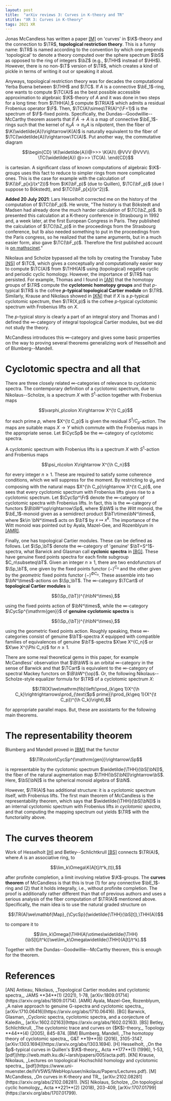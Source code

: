 ```yaml
---
layout: post
title:  "arXiv reviews 3: Curves in K-theory and TR"
stitle: "XR 3: Curves in K-theory"
tags: 2021 XR
---
```

<div style="display:none">
$
\newcommand\nil{\mathrm{nil}}
\newcommand\gfrak{\mathfrak{g}}
\newcommand\A{\mathrm{A}}
\newcommand\B{\mathrm{B}}
\newcommand\C{\mathrm{C}}
\newcommand\D{\mathrm{D}}
\newcommand\E{\mathrm{E}}
\newcommand\F{\mathrm{F}}
\newcommand\G{\mathrm{G}}
\newcommand\H{\mathrm{H}}
\newcommand\h{\mathrm{h}}
\newcommand\K{\mathrm{K}}
\newcommand\L{\mathrm{L}}
\newcommand\M{\mathrm{M}}
\newcommand\R{\mathrm{R}}
\newcommand\t{\mathrm{t}}
\newcommand\T{\mathrm{T}}
\newcommand{\bA}{\mathbf{A}}
\newcommand{\bF}{\mathbf{F}}
\newcommand{\bG}{\mathbf{G}}
\newcommand{\bH}{\mathbf{H}}
\newcommand{\bT}{\mathbf{T}}
\newcommand{\bW}{\mathbf{W}}
\newcommand{\Gm}{\bG_m}
\newcommand\Ascr{\mathcal{A}}
\newcommand\Cscr{\mathcal{C}}
\newcommand\Dscr{\mathcal{D}}
\newcommand\Escr{\mathcal{E}}
\newcommand\Fscr{\mathcal{F}}
\newcommand\Kscr{\mathcal{K}}
\newcommand\Lscr{\mathcal{L}}
\newcommand\Oscr{\mathcal{O}}
\newcommand\Perf{\mathrm{Perf}}
\newcommand\Perfscr{\mathcal{P}\mathrm{erf}}
\newcommand\Acscr{\mathcal{A}\mathrm{c}}
\newcommand\heart{\heartsuit}
\newcommand\cn{\mathrm{cn}}
\newcommand\op{\mathrm{op}}
\newcommand\gr{\mathrm{gr}}
\newcommand\Gr{\mathrm{Gr}}
\newcommand\fil{\mathrm{fil}}
\newcommand\Ho{\mathrm{Ho}}
\newcommand\dR{\mathrm{dR}}
\newcommand\dRhat{\widehat{\dR}}
\newcommand\we{\simeq}
\newcommand\Sym{\mathrm{Sym}}
\newcommand\HH{\mathrm{HH}}
\newcommand\HC{\mathrm{HC}}
\newcommand\HP{\mathrm{HP}}
\newcommand\TC{\mathrm{TC}}
\newcommand\TR{\mathrm{TR}}
\newcommand\THH{\mathrm{THH}}
\newcommand{\bMap}{\mathbf{Map}}
\newcommand{\End}{\mathrm{End}}
\newcommand{\Mod}{\mathrm{Mod}}
\newcommand{\coMod}{\mathrm{coMod}}
\newcommand{\Fun}{\mathrm{Fun}}
\newcommand{\bMap}{\mathbf{Map}}
\newcommand\bE{\mathbf{E}}
\newcommand\bZ{\mathbf{Z}}
\newcommand\bS{\mathbf{S}}
\newcommand\bQ{\mathbf{Q}}
\newcommand\bC{\mathbf{C}}
\newcommand\bN{\mathbf{N}}
\newcommand\bAM{\mathbf{AM}}
\newcommand\bLM{\mathbf{LM}}
\newcommand\Spec{\mathrm{Spec}\,}
\newcommand\CAlg{\mathrm{CAlg}}
\newcommand\aCAlg{\mathfrak{a}\CAlg}
\newcommand\dCAlg{\mathfrak{d}\CAlg}
\newcommand{\Cat}{\mathrm{Cat}}
\newcommand{\Sscr}{\mathcal{S}}
\newcommand{\poly}{\mathrm{poly}}
\newcommand{\perf}{\mathrm{perf}}
\newcommand\Sp{\mathrm{Sp}}
\newcommand\CycSp{\mathrm{CycSp}}
\newcommand\TCart{\mathrm{TCart}}
\newcommand\Fr{\mathrm{Fr}}
$
</div>

<!--ëéö-->

Jonas McCandless has written a paper [\[M\]](#mccandless) on 'curves' in $\K$-theory and the
connection to $\TR$, **topological restriction theory**.
This is a funny name: $\TR$ is named according to the convention by which one
prepends `topological' to denote a theory computed over the sphere spectrum
$\bS$ as opposed to the ring of integers $\bZ$ (e.g., $\THH$ instead of $\HH$).
However, there is no non-$\T$ version of $\TR$, which creates a kind of pickle
in terms of writing it out or speaking it aloud.

Anyways, topological restriction theory was for decades the computational Yerba Buena between
$\THH$ and $\TC$. If $A$ is a connective $\bE_1$-ring, one wants to compute $\TC(A)$ as the best possible accessible approximation
to algebraic $\K$-theory of $A$ and it was done in two steps for a long time: from
$\THH(A),$ compute $\TR(A)$ which admits a residual Frobenius operator $\F$. Then,
$\TC(A)\simeq\TR(A)^{\F=1}$ is the spectrum of $\F$-fixed points. Specifically,
the Dundas--Goodwillie--McCarthy theorem asserts that if
$\widetilde{A}\rightarrow A$ is a map of connective $\bE_1$-rings such that
the kernel of $\pi_0\widetilde{A}\rightarrow\pi_0 A$ is nilpotent, then the
fiber of $\K(\widetilde{A})\rightarrow\K(A)$ is naturally equivalent to the
fiber of $\TC(\widetilde{A})\rightarrow\TC(A)$. Put another way, the
commutative diagram

$$\begin{CD}
    \K(\widetilde{A})@>>> \K(A)\\
        @VVV @VVV\\
        \TC(\widetilde{A}) @>>> \TC(A).
\end{CD}$$

is cartesian. A significant class of known computations of algebraic
$\K$-groups uses this fact to reduce to simpler rings from more complicated
ones. This is the case for example with the calculation of $\K(\bF_p[x]/(x^2))$
from $\K(\bF_p)$ (due to Quillen), $\TC(\bF_p)$ (due I suppose to Bökstedt),
and $\TC(\bF_p[x]/(x^2))$.

**Added 20 July 2021**: Lars Hesselholt corrected me on the history of the
computation of $\TC(\bF_p)$. He wrote, "The history is that Bökstedt and Madsen
had already done the much harder calculation of $\TC(\bZ_p)$. Ib presented this
calculation at a K-theory conference in Strasbourg in 1992 and, a week later,
            at the first European Congress in Paris. They published the
            calculation of $\TC(\bZ_p)$ in the proceedings from the Strasbourg
            conference, but Ib also needed something to put in the proceedings
            from the Paris congress, so he realized that the same arguments,
            but in a much easier form, also gave $\TC(\bF_p)$. Therefore the first
            published account is
            [on mathscinet](https://mathscinet.ams.org/mathscinet-getitem?mr=1341845)."

Nikolaus and Scholze bypassed all the tolls by creating the Transbay Tube
[\[NS\]](#ns) of
$\TC$, which gives a conceptually and computationally easier way to compute
$\TC(A)$ from $\THH(A)$ using (topological) negative cyclic and periodic cyclic homology. However, the importance of $\TR$ has persisted. For example, Thomas and I found in [\[AN\]](#an) that the homotopy groups of
$\TR$ compute the **cyclotomic homotopy groups** and that $p$-typical $\TR$
is the cofree 
**$p$-typical topological
Cartier module** on $\TR$. Similarly, Krause and Nikolaus showed in [\[KN\]](#kn) that if $X$ is a
$p$-typical cyclotomic spectrum, then $\TR(X,p)$ is the cofree $p$-typical cyclotomic spectrum with Frobenius lifts on $X$.

The $p$-typical story is clearly a part of an integral story and Thomas and I 
defined the $\infty$-category of integral topological Cartier modules, but we
did not study the theory.

McCandless introduces this $\infty$-category and gives some basic properties on
the way to proving several theorems generalizing work of Hesselholt and of
Blumberg--Mandell.



# Cyclotomic spectra and all that

There are three closely related $\infty$-categories of relevance to cyclotomic
spectra. The contemporary definition of a cyclotomic spectrum, due to
Nikolaus--Scholze, is a spectrum $X$ with
$S^1$-action together with Frobenius maps

$$\varphi_p\colon X\rightarrow X^{\t C_p}$$

for each prime $p$, where $X^{\t C_p}$ is given the residual $S^1/C_p$-action.
The maps are suitable maps $X\rightarrow Y$ which commute with the Frobenius
maps in the appropriate sense. Let $\CycSp$ be the $\infty$-category of
cyclotomic spectra.

A cyclotomic spectrum with Frobenius lifts is a spectrum $X$ with $S^1$-action
and Frobenius maps

$$\psi_n\colon X\rightarrow X^{\h C_n}$$

for every integer $n\geq 1$. These are required to satisfy some coherence conditions, which we will suppress for the moment.
By restricting to $\psi_p$ and composing with the natural maps $X^{\h
C_p}\rightarrow X^{\t C_p}$, one sees that every cyclotomic spectrum with
Frobenius lifts gives rise to a cyclotomic spectrum.
Let $\CycSp^\Fr$ denote the $\infty$-category of cyclotomic spectra with
Frobenius lifts. In fact, this is the $\infty$-category of functors
$\B\bW^\op\rightarrow\Sp$, where $\bW$ is the *Witt* monoid, the $\bE_1$-monoid given as a semidirect product $\bT\rtimes\bN^\times$, where $k\in \bN^\times$ acts on $\bT$ by $x\mapsto x^k.$
The importance of the Witt monoid was pointed out by Ayala, Mazel-Gee, and
Rozenblyum in [\[AMR\]](#amr).

Finally, one has topological Cartier modules. These can be defined as follows.
Let $\Sp_\bT$ denote the $\infty$-category of 'genuine' $\bT=S^1$-spectra, what
Barwick and Glasman call **cyclonic spectra** in [\[BG\]](#barwick-glasman). These have genuine fixed points
spectra for each finite subgroup $C_n\subseteq\bT$.
Given an integer $n\geq 1$, there are two endofunctors of $\Sp_\bT$, one given
by the fixed points functor $(-)^{C_n}$ and the other given by the
*geometric* fixed points functor $(-)^{\Phi C_n}$. These assemble into two
$\bN^\times$-actions on $\Sp_\bT$.
The $\infty$-category $\TCart$ of **topological Cartier modules** is

$$(\Sp_{\bT})^{\h\bN^\times},$$

using the fixed points action of $\bN^\times$, while
the $\infty$-category $\CycSp^{\mathrm{gen}}$ of **genuine
cyclotomic spectra** is

$$(\Sp_{\bT})^{\h\bN^\times},$$

using the geometric fixed points action. Roughly speaking, these
$\infty$-categories consist of genuine $\bT$-spectra $X$ equipped with
compatible families of equivalences of genuine $\bT$-spectra $X\we X^{C_n}$ or $X\we X^{\Phi C_n}$ for
$n\geq 1$.

There are some real theoretical gems in this paper, for example McCandless'
observation that $\B\bW$ is an orbital $\infty$-category in the sense of
Barwick and that  $\TCart$ is equivalent to the $\infty$-category of spectral
Mackey functors on $\B\bW^{\op}$. Or, the following Nikolaus--Scholze-style
equalizer formula for $\TR$ of a cyclotomic spectrum $X$:

$$\TR(X)\we\mathrm{fib}\left(\prod_{k\geq 1}X^{\h C_k}\rightrightarrows\prod_{\text{$p$
        prime}}\prod_{k\geq 1}(X^{\t C_p})^{\h C_k}\right),$$

for appropriate parallel maps. But, these are assistants for the following main theorems.



# The representability theorem

Blumberg and Mandell proved in [\[BM\]](#blumberg-mandell) that the functor

$$\TR\colon\CycSp^{\mathrm{gen}}\rightarrow\Sp$$

is representable by the cyclotomic spectrum $\widetilde{\THH}(\bS[\bN])$, the
fiber of the natural augmentation map $\THH(\bS[\bN])\rightarrow\bS$. Here,
$\bS[\bN]$ is the spherical monoid algebra of $\bN$.

However, $\TR(A)$ has additional structure: it is a cyclotomic spectrum itself,
with Frobenius lifts. The first main theorem of McCandless is the
representability theorem, which says that $\widetilde{\THH}(\bS[\bN])$ is an
internal cyclotomic spectrum with Frobenius lifts *in cyclotomic spectra*, and
that computing the mapping spectrum out yields $\TR$ with the functoriality
above.



# The curves theorem

Work of Hesselholt [\[H\]](#hesselholt) and Betley--Schlichtkrull [\[BS\]](#betley-schlichtkrull) connects $\TR(A)$, where $A$
is an associative ring, to

$$\lim_k\Omega\K(A[t]/t^k,(t)),$$

after profinite completion,
a limit involving relative $\K$-groups. The **curves theorem** of McCandless
is that this is true (1) for any connective $\bE_1$-ring and (2) that it holds
integrally, i.e., without profinite completion. The proof is additionally
rather different than that of previous authors and uses a serious analysis of
the fiber computation of $\TR(A)$ mentioned above. Specifically, the main idea
is to use the natural graded structure on

$$\TR(A)\we\mathbf{Map}_{\CycSp}(\widetilde{\THH}(\bS[t]),\THH(A))$$

to compare it to

$$\lim_k\Omega(\THH(A)\otimes\widetilde{\THH}(\bS[t]/t^k))\we\lim_k\Omega\widetilde{\THH}(A[t]/t^k).$$

Together with the Dundas--Goodwillie--McCarthy theorem, this is enough for the
theorem.




# References

<span id="an">
[AN] Antieau, Nikolaus, _Topological Cartier modules and cyclotomic spectra_,
    JAMS **34**(1) (2021), 1-78,
    [arXiv:1809.01714](https://arxiv.org/abs/1809.01714).
</span>

<span id="amr">
[AMR] Ayala, Mazel-Gee, Rozenblyum, _A naive approach to genuine G-spectra and
cyclotomic spectra_, [arXiv:1710.06416](https://arxiv.org/abs/1710.06416).
</span>

<span id="barwick-glasman">
[BG] Barwick, Glasman, _Cyclonic spectra, cyclotomic spectra, and a conjecture
of Kaledin_, [arXiv:1602.02163](https://arxiv.org/abs/1602.02163).
</span>

<span id="betley-schlichtkrull">
[BS] Betley, Schlichtkrull, _The cyclotomic trace and curves on {$K$}-theory_,
    Topology **44**(4) (2005), 845-874.
</span>

<span id="blumberg-mandell">
[BM] Blumberg, Mandell, _The homotopy theory of cyclotomic spectra_, G&T
**19**(6) (2016), 3105-3147, [arXiv:1303.1694](https://arxiv.org/abs/1303.1694).
</span>

<span id="hesselholt">
[H] Hesselholt, _On the $p$-typical curves in Quillen's $\K$-theory_, Acta
**177**(1) (1996), 1-53,
    [pdf](http://web.math.ku.dk/~larsh/papers/005/acta.pdf).
</span>

<span id="kn">
[KN] Krause, Nikolaus, _Lectures on topological Hochschild homology and
cyclotomic spectra_,
           [pdf](https://www.uni-muenster.de/IVV5WS/WebHop/user/nikolaus/Papers/Lectures.pdf).
</span>

<span id="mccandless">
[M] McCandless, _On curves in K-theory and TR_,
    [arXiv:2102.08281](https://arxiv.org/abs/2102.08281).
</span>

<span id="ns">
[NS] Nikolaus, Scholze, _On topological cyclic homology_, Acta **221**(2)
    (2018), 203-409, [arXiv:1707.01799](https://arxiv.org/abs/1707.01799).
</span>
